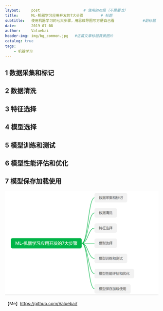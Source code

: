 ```yaml
---
layout:     post					# 使用的布局（不需要改）
title:      ML-机器学习应用开发的7大步骤		# 标题
subtitle:   使用机器学习的七大步骤，用思维导图写方便自己看   			#副标题
date:       2019-07-08
author:     Valuebai
header-img: img/bg_common.jpg 	#这篇文章标题背景图片
catalog: true
tags:
    - 机器学习
---
```


## 1 数据采集和标记

## 2 数据清洗

## 3 特征选择

## 4 模型选择

## 5 模型训练和测试

## 6 模型性能评估和优化

## 7 模型保存加载使用

![enter description here](https://www.github.com/Valuebai/Valuebai.github.io/raw/master/img/20202251582644260331.png)



【Me】https://github.com/Valuebai/

